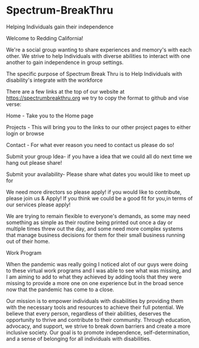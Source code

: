 # Spectrum-BreakThru
Helping Individuals gain their independence 

Welcome to Redding California!

We're a social group wanting to share experiences and memory's with each other. We strive to help Individuals with diverse abilities to interact with one another to gain independence in group settings.

The specific purpose of Spectrum Break Thru is to Help Individuals with disability's integrate with the workforce

There are a few links at the top of our website at https://spectrumbreakthru.org we try to copy the format to github and vise verse:

Home - Take you to the Home page

Projects - This will bring you to the links to our other project pages to either login or browse

Contact - For what ever reason you need to contact us please do so! 

Submit your group Idea- if you have a idea that we could all do next time we hang out please share!

Submit your availability- Please share what dates you  would like to meet up for

We need more directors so please apply!
if you would like to contribute, please join us & Apply!
If you think we could be a good fit for you,in terms of our services please apply!

We are trying to remain flexible to everyone's demands, as some may need something as simple as their routine being printed out once a day or multiple times threw out the day, and some need more complex systems that manage business decisions for them for their small business running out of their home.

Work Program

When the pandemic was really going I noticed alot of our guys were doing to these virtual work programs and I was able to see what was missing, and I am aiming to add to what they achieved by adding tools that they were missing to provide a more one on one experience but in the broad sence now that the pandemic has come to a close.

Our mission is to empower individuals with disabilities by providing them with the necessary tools and resources to achieve their full potential. We believe that every person, regardless of their abilities, deserves the opportunity to thrive and contribute to their community. Through education, advocacy, and support, we strive to break down barriers and create a more inclusive society. Our goal is to promote independence, self-determination, and a sense of belonging for all individuals with disabilities.
